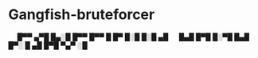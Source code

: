 # Gangfish-bruteforcer
  █▀▀ ▄▀█ █▄░█ █▀▀ █▀▀ █ █▀ █░█ █░█ ▄█   █▄█ █▀█ █░▀█ █▄█ █▀░ █ ▄█ █▀█ ▀▄▀ ░█
